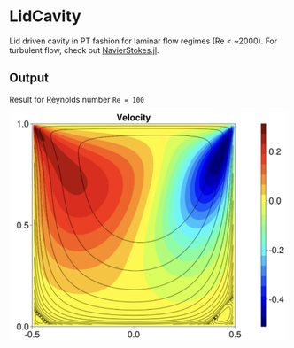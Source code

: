 # LidCavity

Lid driven cavity in PT fashion for laminar flow regimes (Re < ~2000). For turbulent flow, check out [NavierStokes.jl](https://github.com/utkinis/NavierStokes.jl).

## Output

Result for Reynolds number `Re = 100`

<p align="center">
    <img src="docs/output.png" alt="LidCavity" width="500">
</p>
